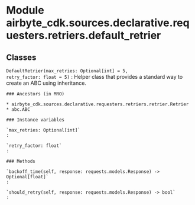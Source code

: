Module airbyte_cdk.sources.declarative.requesters.retriers.default_retrier
==========================================================================

Classes
-------

`DefaultRetrier(max_retries: Optional[int] = 5, retry_factor: float = 5)`
:   Helper class that provides a standard way to create an ABC using
    inheritance.

    ### Ancestors (in MRO)

    * airbyte_cdk.sources.declarative.requesters.retriers.retrier.Retrier
    * abc.ABC

    ### Instance variables

    `max_retries: Optional[int]`
    :

    `retry_factor: float`
    :

    ### Methods

    `backoff_time(self, response: requests.models.Response) ‑> Optional[float]`
    :

    `should_retry(self, response: requests.models.Response) ‑> bool`
    :